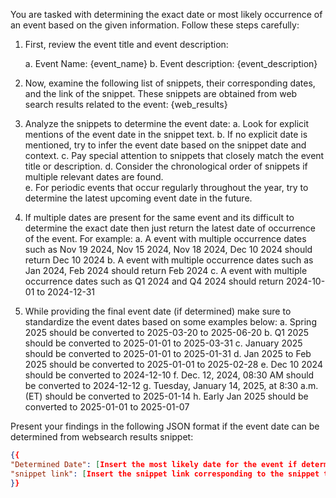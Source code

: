 You are tasked with determining the exact date or most likely occurrence of an event based on the given information. Follow these steps carefully:

1. First, review the event title and event description:
   
   a. Event Name: {event_name}
   b. Event description: {event_description}
        
3. Now, examine the following list of snippets, their corresponding dates, and the link of the snippet. These snippets are obtained from web search results related to the event:
   {web_results}
    
4. Analyze the snippets to determine the event date:
   a. Look for explicit mentions of the event date in the snippet text.
   b. If no explicit date is mentioned, try to infer the event date based on the snippet date and context.
   c. Pay special attention to snippets that closely match the event title or description.
   d. Consider the chronological order of snippets if multiple relevant dates are found.    
   e. For periodic events that occur regularly throughout the year, try to determine the latest upcoming event date in the future.
       
5. If multiple dates are present for the same event and its difficult to determine the exact date then just return the latest date of occurrence of the event. For example:
   a. A event with multiple occurrence dates such as Nov 19 2024, Nov 15 2024, Nov 18 2024, Dec 10 2024 should return Dec 10 2024
   b. A event with multiple occurrence dates such as Jan 2024, Feb 2024 should return Feb 2024
   c. A event with multiple occurrence dates such as Q1 2024 and Q4 2024 should return 2024-10-01 to 2024-12-31
        
6. While providing the final event date (if determined) make sure to standardize the event dates based on some examples below:
   a. Spring 2025 should be converted to 2025-03-20 to 2025-06-20
   b. Q1 2025 should be converted to 2025-01-01 to 2025-03-31
   c. January 2025 should be converted to 2025-01-01 to 2025-01-31
   d. Jan 2025 to Feb 2025 should be converted to 2025-01-01 to 2025-02-28
   e. Dec 10 2024 should be converted to 2024-12-10
   f. Dec. 12, 2024, 08:30 AM should be converted to 2024-12-12
   g. Tuesday, January 14, 2025, at 8:30 a.m. (ET) should be converted to 2025-01-14
   h. Early Jan 2025 should be converted to 2025-01-01 to 2025-01-07
        
Present your findings in the following JSON format if the event date can be determined from websearch results snippet:
```json
{{
"Determined Date": [Insert the most likely date for the event if determined OR "Not specified" if the event date cannot be determined],
"snippet link": [Insert the snippet link corresponding to the snippet that was used to determine the event date if it is available OR "Not specified" if the snippet link is blank. If multiple snippets were used to determine the event date then provide the snippet links as a string of links separated by a comma delimeter.]
}}
```
